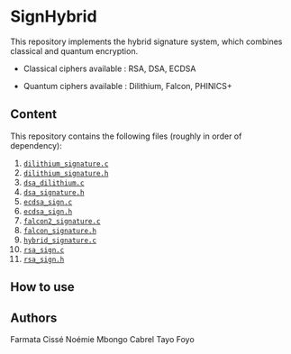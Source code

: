 # SignHybrid

This repository implements the hybrid signature system, which combines classical and quantum encryption.

- Classical ciphers available : RSA, DSA, ECDSA

- Quantum ciphers available : Dilithium, Falcon, PHINICS+

## Content 

This repository contains the following files (roughly in order of dependency):
1. [`dilithium_signature.c`](Signature/dilithium_signature.c) 
1. [`dilithium_signature.h`](Signature/dilithium_signature.h)
1. [`dsa_dilithium.c`](Signature/dsa_dilithium.c)
1. [`dsa_signature.h`](Signature/dsa_signature.h) 
1. [`ecdsa_sign.c`](Signature/ecdsa_sign.c) 
1. [`ecdsa_sign.h`](Signature/ecdsa_sign.h) 
1. [`falcon2_signature.c`](Signature/falcon2_signature.c) 
1. [`falcon_signature.h`](Signature/falcon_signature.h) 
1. [`hybrid_signature.c`](Signature/hybrid_signature.c) 
1. [`rsa_sign.c`](Signature/rsa_sign.c) 
1. [`rsa_sign.h`](Signature/rsa_sign.h) 


## How to use

## Authors

Farmata Cissé
Noémie Mbongo
Cabrel Tayo Foyo
